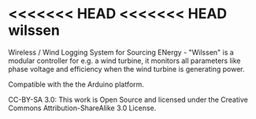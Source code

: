 <<<<<<< HEAD
<<<<<<< HEAD
wilssen
=======

Wireless / Wind Logging System for Sourcing ENergy - "Wilssen" is a modular controller for e.g. a wind turbine, it monitors all parameters like phase voltage and efficiency when the wind turbine is generating power.

Compatible with the the Arduino platform.

CC-BY-SA 3.0: This work is Open Source and licensed under
the Creative Commons Attribution-ShareAlike 3.0 License.

